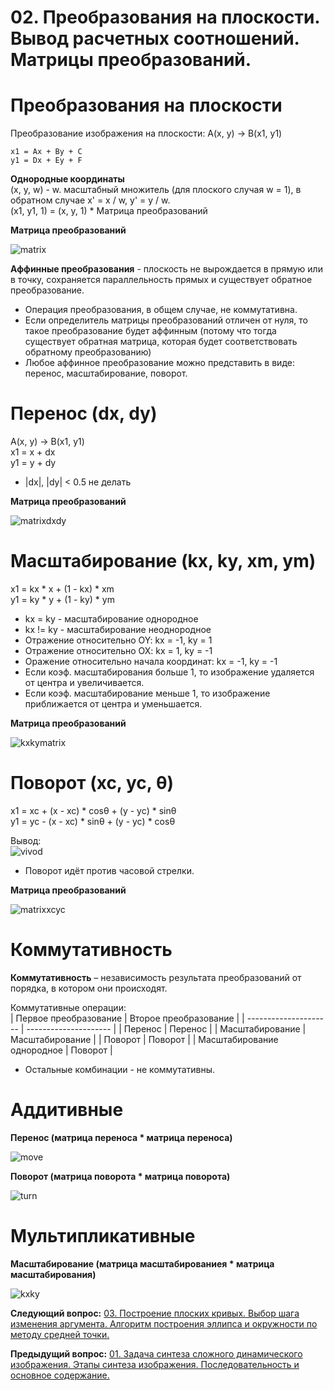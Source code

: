 # 02. Преобразования на плоскости. Вывод расчетных соотношений.  Матрицы преобразований.

# Преобразования на плоскости

Преобразование изображения на плоскости: A(x, y) → B(x1, y1)  
```
x1 = Ax + By + C
y1 = Dx + Ey + F
```

**Однородные координаты**  
(x, y, w) - w. масштабный множитель (для плоского случая w = 1), в обратном случае x' = x / w, y' = y / w.  
(x1, y1, 1) = (x, y, 1) * Матрица преобразований  

**Матрица преобразований**  

![matrix](https://camo.githubusercontent.com/05992b0a92d92ae29f982e93b612b75d02372dea/68747470733a2f2f73756e312d39342e757365726170692e636f6d2f776a2d787a717651344c48596d3534594c714e4b5f7555597a4758487137767434634a6e32512f794f4737567171705152632e6a7067)

**Аффинные преобразования** - плоскость не вырождается в прямую или в точку, сохраняется параллельность прямых и существует обратное преобразование.  
* Операция преобразования, в общем случае, не коммутативна.  
* Если определитель матрицы преобразований отличен от нуля, то такое преобразование будет аффинным (потому что тогда существует обратная матрица, которая будет соответствовать обратному преобразованию)
* Любое аффинное преобразование можно представить в виде: перенос, масштабирование, поворот.

# Перенос (dx, dy)
A(x, y) → B(x1, y1)  
x1 = x + dx  
y1 = y + dy  

* |dx|, |dy| < 0.5 не делать

**Матрица преобразований**  

![matrixdxdy](https://camo.githubusercontent.com/e4f463a4c9f4dc3fbd70598f0d9d0d30748b4d21/68747470733a2f2f73756e312d34372e757365726170692e636f6d2f6d676b5933644a506c636d4454533733544c373249325962585a5a5046515258375a414f6a512f61676765453945515738632e6a7067)

# Масштабирование (kx, ky, xm, ym)

x1 = kx * x + (1 - kx) * xm    
y1 = ky * y + (1 - ky) * ym   

* kx = ky - масштабирование однородное
* kx != ky  - масштабирование неоднородное
* Отражение относительно OY: kx = -1, ky = 1
* Отражение относительно OX: kx = 1, ky = -1
* Оражение относительно начала координат: kx = -1, ky = -1
* Если коэф. масштабирования больше 1, то изображение удаляется от центра и увеличивается.
* Если коэф. масштабирование меньше 1, то изображение приближается от центра и уменьшается.

**Матрица преобразований**  

![kxkymatrix](https://camo.githubusercontent.com/3eb7aea801ca8cbc1031746807ab5db68fe7f812/68747470733a2f2f73756e312d31392e757365726170692e636f6d2f5a535f7738596436575f3334386c30394a66724a3531366459566f32584e673469556d6e4e672f6f5a7866446441445633732e6a7067)

# Поворот (xc, yc, θ)
x1 =  xc + (x - xc) * cosθ + (y - yc) * sinθ  
y1 =  yc - (x - xc) * sinθ + (y - yc) * cosθ  

Вывод:  
![vivod](https://sun9-6.userapi.com/c854128/v854128089/23a5ef/rYiRdZWfKFQ.jpg)

* Поворот идёт против часовой стрелки.

**Матрица преобразований**  

![matrixxcyc](https://camo.githubusercontent.com/e2bb602a7634250aac53d77ac0838fc170251424/68747470733a2f2f73756e312d39322e757365726170692e636f6d2f4d4e7055664f4950324f694455326e6a774e6f576e465f3533306a575974564a396f35345a512f6c346b4f386b50795952342e6a7067)

# Коммутативность
**Коммутативность** – независимость результата преобразований от порядка, в котором они происходят. 

Коммутативные операции:  
| Первое преобразование | Второе преобразование |
| --------------------- | --------------------- |
| Перенос | Перенос |
| Масштабирование | Масштабирование |
| Поворот | Поворот |
| Масштабирование однородное | Поворот |

* Остальные комбинации - не коммутативны.

# Аддитивные

**Перенос (матрица переноса * матрица переноса)**  

![move](https://camo.githubusercontent.com/fc733da9ab900997297243fb127e145a36f8d358/68747470733a2f2f73756e312d31352e757365726170692e636f6d2f5656514a5f2d73506d706159473245533471684c5a357353596a6b6431786e2d7a6542346c672f625768476c34716d5763672e6a7067)

**Поворот (матрица поворота * матрица поворота)**  

![turn](https://camo.githubusercontent.com/87d3fb3b98c0bfc74baab8cefe21998fd904e9d8/68747470733a2f2f73756e312d32382e757365726170692e636f6d2f5941495f6858594349633446526a5a4b7958756f6c64796d4734636f3676786c704e796c71512f4b49566451736759474d382e6a7067)

# Мультипликативные  

**Масштабирование (матрица масштабированиея * матрица масштабирования)**

![kxky](https://camo.githubusercontent.com/f259673dc00251f4be2bf61cb52ec37d17d1b6de/68747470733a2f2f73756e312d38372e757365726170692e636f6d2f6e627146764d745044346b51454d3753543251586d384c72373065676e786b694331444f59412f394f3669615a63504f55302e6a7067)



**Следующий вопрос:**  [03. Построение плоских кривых. Выбор шага изменения аргумента. Алгоритм построения эллипса и окружности по методу средней точки.](./exam03)


**Предыдущий вопрос:**  [01. Задача синтеза сложного динамического изображения. Этапы синтеза изображения. Последовательность и основное  содержание.](./exam01)
